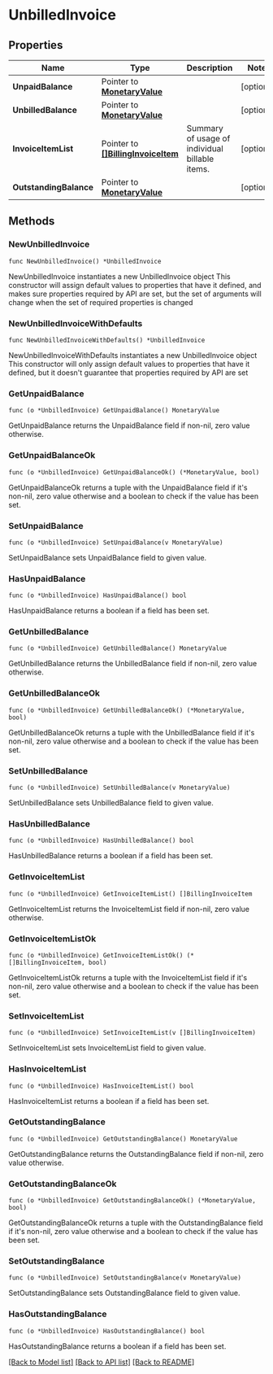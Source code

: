 # UnbilledInvoice

## Properties

Name | Type | Description | Notes
------------ | ------------- | ------------- | -------------
**UnpaidBalance** | Pointer to [**MonetaryValue**](MonetaryValue.md) |  | [optional] 
**UnbilledBalance** | Pointer to [**MonetaryValue**](MonetaryValue.md) |  | [optional] 
**InvoiceItemList** | Pointer to [**[]BillingInvoiceItem**](BillingInvoiceItem.md) | Summary of usage of individual billable items. | [optional] 
**OutstandingBalance** | Pointer to [**MonetaryValue**](MonetaryValue.md) |  | [optional] 

## Methods

### NewUnbilledInvoice

`func NewUnbilledInvoice() *UnbilledInvoice`

NewUnbilledInvoice instantiates a new UnbilledInvoice object
This constructor will assign default values to properties that have it defined,
and makes sure properties required by API are set, but the set of arguments
will change when the set of required properties is changed

### NewUnbilledInvoiceWithDefaults

`func NewUnbilledInvoiceWithDefaults() *UnbilledInvoice`

NewUnbilledInvoiceWithDefaults instantiates a new UnbilledInvoice object
This constructor will only assign default values to properties that have it defined,
but it doesn't guarantee that properties required by API are set

### GetUnpaidBalance

`func (o *UnbilledInvoice) GetUnpaidBalance() MonetaryValue`

GetUnpaidBalance returns the UnpaidBalance field if non-nil, zero value otherwise.

### GetUnpaidBalanceOk

`func (o *UnbilledInvoice) GetUnpaidBalanceOk() (*MonetaryValue, bool)`

GetUnpaidBalanceOk returns a tuple with the UnpaidBalance field if it's non-nil, zero value otherwise
and a boolean to check if the value has been set.

### SetUnpaidBalance

`func (o *UnbilledInvoice) SetUnpaidBalance(v MonetaryValue)`

SetUnpaidBalance sets UnpaidBalance field to given value.

### HasUnpaidBalance

`func (o *UnbilledInvoice) HasUnpaidBalance() bool`

HasUnpaidBalance returns a boolean if a field has been set.

### GetUnbilledBalance

`func (o *UnbilledInvoice) GetUnbilledBalance() MonetaryValue`

GetUnbilledBalance returns the UnbilledBalance field if non-nil, zero value otherwise.

### GetUnbilledBalanceOk

`func (o *UnbilledInvoice) GetUnbilledBalanceOk() (*MonetaryValue, bool)`

GetUnbilledBalanceOk returns a tuple with the UnbilledBalance field if it's non-nil, zero value otherwise
and a boolean to check if the value has been set.

### SetUnbilledBalance

`func (o *UnbilledInvoice) SetUnbilledBalance(v MonetaryValue)`

SetUnbilledBalance sets UnbilledBalance field to given value.

### HasUnbilledBalance

`func (o *UnbilledInvoice) HasUnbilledBalance() bool`

HasUnbilledBalance returns a boolean if a field has been set.

### GetInvoiceItemList

`func (o *UnbilledInvoice) GetInvoiceItemList() []BillingInvoiceItem`

GetInvoiceItemList returns the InvoiceItemList field if non-nil, zero value otherwise.

### GetInvoiceItemListOk

`func (o *UnbilledInvoice) GetInvoiceItemListOk() (*[]BillingInvoiceItem, bool)`

GetInvoiceItemListOk returns a tuple with the InvoiceItemList field if it's non-nil, zero value otherwise
and a boolean to check if the value has been set.

### SetInvoiceItemList

`func (o *UnbilledInvoice) SetInvoiceItemList(v []BillingInvoiceItem)`

SetInvoiceItemList sets InvoiceItemList field to given value.

### HasInvoiceItemList

`func (o *UnbilledInvoice) HasInvoiceItemList() bool`

HasInvoiceItemList returns a boolean if a field has been set.

### GetOutstandingBalance

`func (o *UnbilledInvoice) GetOutstandingBalance() MonetaryValue`

GetOutstandingBalance returns the OutstandingBalance field if non-nil, zero value otherwise.

### GetOutstandingBalanceOk

`func (o *UnbilledInvoice) GetOutstandingBalanceOk() (*MonetaryValue, bool)`

GetOutstandingBalanceOk returns a tuple with the OutstandingBalance field if it's non-nil, zero value otherwise
and a boolean to check if the value has been set.

### SetOutstandingBalance

`func (o *UnbilledInvoice) SetOutstandingBalance(v MonetaryValue)`

SetOutstandingBalance sets OutstandingBalance field to given value.

### HasOutstandingBalance

`func (o *UnbilledInvoice) HasOutstandingBalance() bool`

HasOutstandingBalance returns a boolean if a field has been set.


[[Back to Model list]](../README.md#documentation-for-models) [[Back to API list]](../README.md#documentation-for-api-endpoints) [[Back to README]](../README.md)


